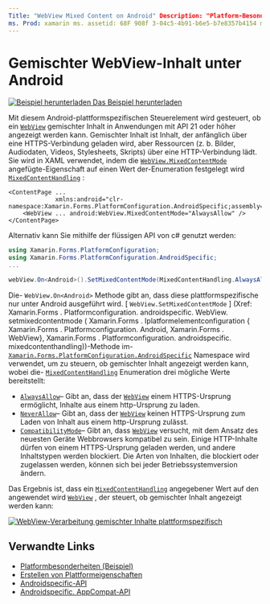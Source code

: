 ```yaml
---
Title: "WebView Mixed Content on Android" Description: "Platform-Besonderheiten ermöglichen es Ihnen, Funktionen zu nutzen, die nur auf einer bestimmten Plattform verfügbar sind, ohne benutzerdefinierte Renderer oder Effekte implementieren zu müssen. In diesem Artikel wird erläutert, wie Sie das plattformspezifische Android-Gerät verwenden, das gemischte Inhalte in einer WebView in Anwendungen anzeigt, die API 21 oder höher als Ziel haben. "
ms. Prod: xamarin ms. assetid: 68F 908f 3-04c5-4b91-b6e5-b7e8357b4154 ms. Technology: xamarin-Forms Author: davidbritch ms. Author: dabritch ms. Date: 07/10/2018 NO-LOC: [ Xamarin.Forms , Xamarin.Essentials ]
---
```


# <a name="webview-mixed-content-on-android"></a>Gemischter WebView-Inhalt unter Android

[![Beispiel herunterladen](~/media/shared/download.png) Das Beispiel herunterladen](https://docs.microsoft.com/samples/xamarin/xamarin-forms-samples/userinterface-platformspecifics)

Mit diesem Android-plattformspezifischen Steuerelement wird gesteuert, ob ein [`WebView`](xref:Xamarin.Forms.WebView) gemischter Inhalt in Anwendungen mit API 21 oder höher angezeigt werden kann. Gemischter Inhalt ist Inhalt, der anfänglich über eine HTTPS-Verbindung geladen wird, aber Ressourcen (z. b. Bilder, Audiodaten, Videos, Stylesheets, Skripts) über eine HTTP-Verbindung lädt. Sie wird in XAML verwendet, indem die [`WebView.MixedContentMode`](xref:Xamarin.Forms.PlatformConfiguration.AndroidSpecific.WebView.MixedContentModeProperty) angefügte-Eigenschaft auf einen Wert der-Enumeration festgelegt wird [`MixedContentHandling`](xref:Xamarin.Forms.PlatformConfiguration.AndroidSpecific.MixedContentHandling) :

```xaml
<ContentPage ...
             xmlns:android="clr-namespace:Xamarin.Forms.PlatformConfiguration.AndroidSpecific;assembly=Xamarin.Forms.Core">
    <WebView ... android:WebView.MixedContentMode="AlwaysAllow" />
</ContentPage>
```

Alternativ kann Sie mithilfe der flüssigen API von c# genutzt werden:

```csharp
using Xamarin.Forms.PlatformConfiguration;
using Xamarin.Forms.PlatformConfiguration.AndroidSpecific;
...

webView.On<Android>().SetMixedContentMode(MixedContentHandling.AlwaysAllow);
```

Die- `WebView.On<Android>` Methode gibt an, dass diese plattformspezifische nur unter Android ausgeführt wird. [ `WebView.SetMixedContentMode` ] (Xref: Xamarin.Forms . Platformconfiguration. androidspecific. WebView. setmixedcontentmode ( Xamarin.Forms . Iplatformelementconfiguration { Xamarin.Forms . Platformconfiguration. Android, Xamarin.Forms . WebView}, Xamarin.Forms . Platformconfiguration. androidspecific. mixedcontenthandling))-Methode im- [`Xamarin.Forms.PlatformConfiguration.AndroidSpecific`](xref:Xamarin.Forms.PlatformConfiguration.AndroidSpecific) Namespace wird verwendet, um zu steuern, ob gemischter Inhalt angezeigt werden kann, wobei die- [`MixedContentHandling`](xref:Xamarin.Forms.PlatformConfiguration.AndroidSpecific.MixedContentHandling) Enumeration drei mögliche Werte bereitstellt:

- [`AlwaysAllow`](xref:Xamarin.Forms.PlatformConfiguration.AndroidSpecific.MixedContentHandling.AlwaysAllow)– Gibt an, dass der [`WebView`](xref:Xamarin.Forms.WebView) einem HTTPS-Ursprung ermöglicht, Inhalte aus einem http-Ursprung zu laden.
- [`NeverAllow`](xref:Xamarin.Forms.PlatformConfiguration.AndroidSpecific.MixedContentHandling.NeverAllow)– Gibt an, dass der [`WebView`](xref:Xamarin.Forms.WebView) keinen HTTPS-Ursprung zum Laden von Inhalt aus einem http-Ursprung zulässt.
- [`CompatibilityMode`](xref:Xamarin.Forms.PlatformConfiguration.AndroidSpecific.MixedContentHandling.CompatibilityMode)– Gibt an, dass [`WebView`](xref:Xamarin.Forms.WebView) versucht, mit dem Ansatz des neuesten Geräte Webbrowsers kompatibel zu sein. Einige HTTP-Inhalte dürfen von einem HTTPS-Ursprung geladen werden, und andere Inhaltstypen werden blockiert. Die Arten von Inhalten, die blockiert oder zugelassen werden, können sich bei jeder Betriebssystemversion ändern.

Das Ergebnis ist, dass ein [`MixedContentHandling`](xref:Xamarin.Forms.PlatformConfiguration.AndroidSpecific.MixedContentHandling) angegebener Wert auf den angewendet wird [`WebView`](xref:Xamarin.Forms.WebView) , der steuert, ob gemischter Inhalt angezeigt werden kann:

[![WebView-Verarbeitung gemischter Inhalte plattformspezifisch](webview-mixed-content-images/webview-mixedcontent.png "WebView-Verarbeitung gemischter Inhalte plattformspezifisch")](webview-mixed-content-images/webview-mixedcontent-large.png#lightbox "WebView-Verarbeitung gemischter Inhalte plattformspezifisch")

## <a name="related-links"></a>Verwandte Links

- [Platformbesonderheiten (Beispiel)](https://docs.microsoft.com/samples/xamarin/xamarin-forms-samples/userinterface-platformspecifics)
- [Erstellen von Plattformeigenschaften](~/xamarin-forms/platform/platform-specifics/index.md#creating-platform-specifics)
- [Androidspecific-API](xref:Xamarin.Forms.PlatformConfiguration.AndroidSpecific)
- [Androidspecific. AppCompat-API](xref:Xamarin.Forms.PlatformConfiguration.AndroidSpecific.AppCompat)
